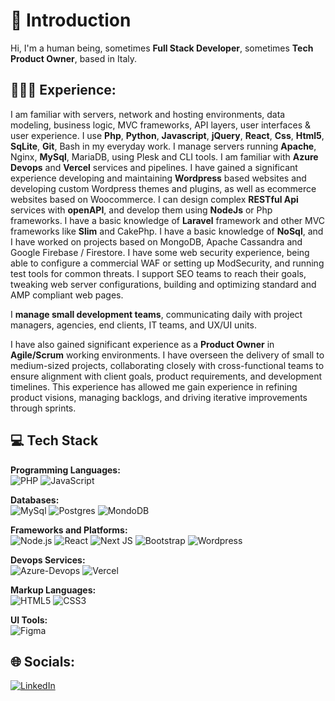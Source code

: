 # 👋 Introduction
Hi, I'm a human being, sometimes **Full Stack Developer**, sometimes **Tech Product Owner**, based in Italy.


## 👨🏻‍💻 Experience:
I am familiar with servers, network and hosting environments, data modeling, business logic, MVC frameworks, API layers, user interfaces & user experience.
I use **Php**, **Python**, **Javascript**, **jQuery**, **React**, **Css**, **Html5**, **SqLite**, **Git**, Bash in my everyday work.
I manage servers running **Apache**, Nginx, **MySql**, MariaDB, using Plesk and CLI tools. 
I am familiar with **Azure Devops** and **Vercel** services and pipelines.
I have gained a significant experience developing and maintaining **Wordpress** based websites and developing custom Wordpress themes and plugins, as well as ecommerce websites based on Woocommerce.
I can design complex **RESTful Api** services with **openAPI**, and develop them using **NodeJs** or Php frameworks.
I have a basic knowledge of **Laravel** framework and other MVC frameworks like **Slim** and CakePhp.
I have a basic knowledge of **NoSql**, and I have worked on projects based on MongoDB, Apache Cassandra and Google Firebase / Firestore.
I have some web security experience, being able to configure a commercial WAF or setting up ModSecurity, and running test tools for common threats.
I support SEO teams to reach their goals, tweaking web server configurations, building and optimizing standard and AMP compliant web pages.

I **manage small development teams**, communicating daily with project managers, agencies, end clients, IT teams, and UX/UI units. 

I have also gained significant experience as a **Product Owner** in **Agile/Scrum** working environments. I have overseen the delivery of small to medium-sized projects, collaborating closely with cross-functional teams to ensure alignment with client goals, product requirements, and development timelines. This experience has allowed me gain experience in refining product visions, managing backlogs, and driving iterative improvements through sprints.


## 💻 Tech Stack

**Programming Languages:**  
![PHP](https://img.shields.io/badge/php-%231572B6.svg?style=flat&logo=php&logoColor=white) ![JavaScript](https://img.shields.io/badge/javascript-%23323330.svg?style=flat&logo=javascript&logoColor=%23F7DF1E)

**Databases:**  
![MySql](https://img.shields.io/badge/mysql-%231572B6.svg?style=flat&logo=mysql&logoColor=white)
![Postgres](https://img.shields.io/badge/postgresql-%231572B6.svg?style=flat&logo=postgresql&logoColor=white)
![MondoDB](https://img.shields.io/badge/-MongoDB-13aa52?style=flat&logo=mongodb&logoColor=white)

**Frameworks and Platforms:**  
![Node.js](https://img.shields.io/badge/node-%417E38B6.svg?style=flat&logo=nodedotjs&logoColor=white)
![React](https://img.shields.io/badge/react-%2320232a.svg?style=flat&logo=react&logoColor=%2361DAFB)
![Next JS](https://img.shields.io/badge/Next-black?style=flat&logo=next.js&logoColor=white)
![Bootstrap](https://img.shields.io/badge/bootstrap-%23563D7C.svg?style=flat&logo=bootstrap&logoColor=white)
![Wordpress](https://img.shields.io/badge/wordpress-%231572B6.svg?style=flat&logo=wordpress&logoColor=white) 

**Devops Services:**  
![Azure-Devops](https://img.shields.io/badge/azure-devops-%231572B6.svg?style=flat&logo=azure-devops&logoColor=white)
![Vercel](https://img.shields.io/badge/vercel-%23000000.svg?style=flat&logo=vercel&logoColor=white)

**Markup Languages:**  
![HTML5](https://img.shields.io/badge/html5-%23E34F26.svg?style=flat&logo=html5&logoColor=white) ![CSS3](https://img.shields.io/badge/css3-%231572B6.svg?style=flat&logo=css3&logoColor=white)  

**UI Tools:**  
![Figma](https://img.shields.io/badge/figma-%23F24E1E.svg?style=flat&logo=figma&logoColor=white)


<h2>🌐 Socials:</h2>

[![LinkedIn](https://img.shields.io/badge/LinkedIn-%230077B5.svg?logo=linkedin&logoColor=white)](https://linkedin.com/in/simonericci) 

